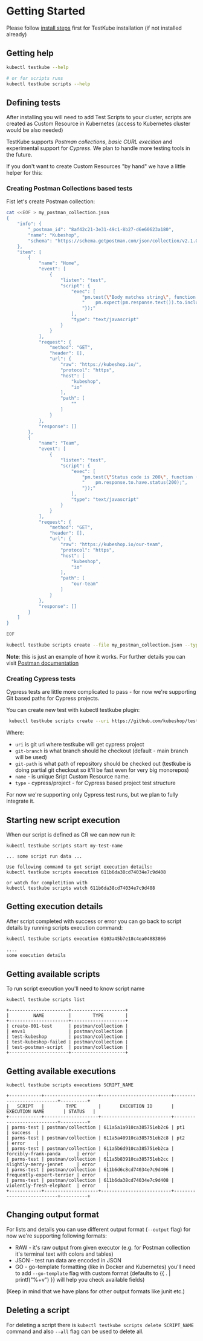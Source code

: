 # Getting Started

Please follow [install steps](/docs/installing.md) first for TestKube installation (if not installed already)

## Getting help

```sh
kubectl testkube --help 

# or for scripts runs
kubectl testkube scripts --help 
```

## Defining tests

After installing you will need to add Test Scripts to your cluster, scripts are created as Custom Resource in Kubernetes
(access to Kubernetes cluster would be also needed)

TestKube supports *Postman collections*, *basic CURL execition* and experimental support for *Cypress*. We plan to handle more testing tools in the future.

If you don't want to create Custom Resources "by hand" we have a little helper for this: 

### Creating Postman Collections based tests

Fist let's create Postman collection:

```bash
cat <<EOF > my_postman_collection.json
{
	"info": {
		"_postman_id": "8af42c21-3e31-49c1-8b27-d6e60623a180",
		"name": "Kubeshop",
		"schema": "https://schema.getpostman.com/json/collection/v2.1.0/collection.json"
	},
	"item": [
		{
			"name": "Home",
			"event": [
				{
					"listen": "test",
					"script": {
						"exec": [
							"pm.test(\"Body matches string\", function () {",
							"    pm.expect(pm.response.text()).to.include(\"K8s Accelerator\");",
							"});"
						],
						"type": "text/javascript"
					}
				}
			],
			"request": {
				"method": "GET",
				"header": [],
				"url": {
					"raw": "https://kubeshop.io/",
					"protocol": "https",
					"host": [
						"kubeshop",
						"io"
					],
					"path": [
						""
					]
				}
			},
			"response": []
		},
		{
			"name": "Team",
			"event": [
				{
					"listen": "test",
					"script": {
						"exec": [
							"pm.test(\"Status code is 200\", function () {",
							"    pm.response.to.have.status(200);",
							"});"
						],
						"type": "text/javascript"
					}
				}
			],
			"request": {
				"method": "GET",
				"header": [],
				"url": {
					"raw": "https://kubeshop.io/our-team",
					"protocol": "https",
					"host": [
						"kubeshop",
						"io"
					],
					"path": [
						"our-team"
					]
				}
			},
			"response": []
		}
	]
}

EOF
```

```sh
kubectl testkube scripts create --file my_postman_collection.json --type "postman/collection" --name my-test-name 
```

**Note**: this is just an example of how it works. For further details you can visit [Postman documentation](executor-postman.md)

### Creating Cypress tests

Cypress tests are little more complicated to pass - for now we're supporting Git based paths for Cypress projects.

You can create new test with kubectl testkube plugin:

```sh
 kubectl testkube scripts create --uri https://github.com/kubeshop/testkube-executor-cypress.git --git-branch jacek/feature/git-checkout --git-path examples --name test-name --type cypress/project
```

Where:

- `uri` is git uri where testkube will get cypress project
- `git-branch` is what branch should he checkout (default - main branch will be used)
- `git-path` is what path of repository should be checked out (testkube is doing partial git checkout so it'll be fast even for very big monorepos)
- `name` - is unique Sript Custom Resource name.
- `type` - cypress/project - for Cypress based project test structure

For now we're supporting only Cypress test runs, but we plan to fully integrate it.

## Starting new script execution

When our script is defined as CR we can now run it:

```shell
kubectl testkube scripts start my-test-name 

... some script run data ...

Use following command to get script execution details:
kubectl testkube scripts execution 611b6da38cd74034e7c9d408

or watch for completition with
kubectl testkube scripts watch 611b6da38cd74034e7c9d408

```

## Getting execution details

After script completed with success or error you can go back to script details by running
scripts execution command:

```sh
kubectl testkube scripts execution 6103a45b7e18c4ea04883866

....
some execution details
```

## Getting available scripts

To run script execution you'll need to know script name

```shell
kubectl testkube scripts list

+----------------------+--------------------+
|         NAME         |        TYPE        |
+----------------------+--------------------+
| create-001-test      | postman/collection |
| envs1                | postman/collection |
| test-kubeshop        | postman/collection |
| test-kubeshop-failed | postman/collection |
| test-postman-script  | postman/collection |
+----------------------+--------------------+

```

## Getting available executions

```shell
kubectl testkube scripts executions SCRIPT_NAME

+------------+--------------------+--------------------------+---------------------------+----------+
|   SCRIPT   |        TYPE        |       EXECUTION ID       |      EXECUTION NAME       | STATUS   |
+------------+--------------------+--------------------------+---------------------------+----------+
| parms-test | postman/collection | 611a5a1a910ca385751eb2c6 | pt1                       | success  |
| parms-test | postman/collection | 611a5a40910ca385751eb2c8 | pt2                       | error    |
| parms-test | postman/collection | 611a5b6d910ca385751eb2ca | forcibly-frank-panda      | error    |
| parms-test | postman/collection | 611a5b83910ca385751eb2cc | slightly-merry-jennet     | error    |
| parms-test | postman/collection | 611b6d6c8cd74034e7c9d406 | frequently-expert-terrier | error    |
| parms-test | postman/collection | 611b6da38cd74034e7c9d408 | violently-fresh-elephant  | error    |
+------------+--------------------+--------------------------+---------------------------+----------+
```

## Changing output format

For lists and details you can use different output format (`--output` flag) for now we're supporting following formats:

- RAW - it's raw output from given executor (e.g. for Postman collection it's terminal text with colors and tables)
- JSON - test run data are encoded in JSON
- GO - go-template formatting (like in Docker and Kubernetes) you'll need to add `--go-template` flag with custom format (defaults to {{ . | printf("%+v") }} will help you check available fields)

(Keep in mind that we have plans for other output formats like junit etc.)

## Deleting a script

For deleting a script there is `kubectl testkube scripts delete SCRIPT_NAME` command and also `--all` flag can be used to delete all.
